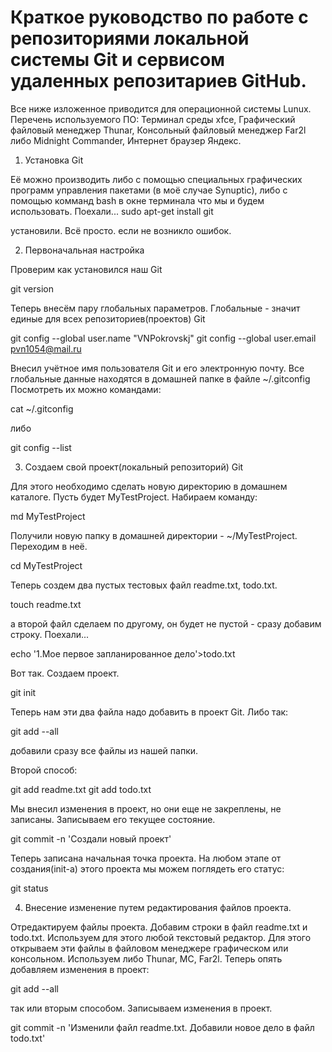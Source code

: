 # Краткое руководство по работе с репозиториями локальной системы Git и сервисом удаленных репозитариев GitHub.
Все ниже изложенное приводится для операционной системы Lunux.
Перечень используемого ПО: Терминал среды xfce, Графический файловый менеджер Thunar, Консольный файловый менеджер Far2l либо Midnight Commander, Интернет браузер Яндекс.

1. Установка Git

Её можно производить либо с помощью специальных графических программ управления пакетами (в моё случае Synuptic), либо с помощью комманд bash в окне терминала что мы и будем использовать.
Поехали...
sudo apt-get install git

установили. Всё просто. если не возникло ошибок.

2. Первоначальная настройка

Проверим как установился наш Git

git version

Теперь внесём пару глобальных параметров. Глобальные - значит единые для всех репозиториев(проектов) Git

git config --global user.name "VNPokrovskj"
git config --global user.email pvn1054@mail.ru

Внесил учётное имя пользователя Git и его электронную почту.
Все глобальные данные находятся в домашней папке в файле ~/.gitconfig
Посмотреть их можно командами:

cat ~/.gitconfig

либо

git config --list

3. Создаем свой проект(локальный репозиторий) Git

Для этого необходимо сделать новую директорию в домашнем каталоге. Пусть будет MyTestProject.
Набираем команду:

md MyTestProject

Получили новую папку в домашней директории - ~/MyTestProject. Переходим в неё.

cd MyTestProject

Теперь создем два пустых тестовых файл readme.txt, todo.txt.

touch readme.txt

а второй файл сделаем по другому, он будет не пустой - сразу добавим строку. Поехали...

echo '1.Мое первое запланированное дело'>todo.txt

Вот так. 
Создаем проект.

git init

Теперь нам эти два файла надо добавить в проект Git.
Либо так:

git add --all

добавили сразу все файлы из нашей папки.

Второй способ:

git add readme.txt
git add todo.txt

Мы внесил изменения в проект, но они еще не закреплены, не записаны.
Записываем его текущее состояние.

git commit -n 'Создали новый проект'

Теперь записана начальная точка проекта.
На любом этапе от создания(init-а) этого проекта мы можем поглядеть его статус:

git status

4. Внесение изменение путем редактирования файлов проекта.

Отредактируем файлы проекта. Добавим строки в файл readme.txt и todo.txt. Используем для этого любой текстовый редактор. 
Для этого открываем эти файлы в файловом менеджере графическом или консольном. Используем либо Thunar, MC, Far2l. 
Теперь опять добавляем изменения в проект:

git add --all

так или вторым способом.
Записываем изменения в проект.

git commit -n 'Изменили файл readme.txt. Добавили новое дело в файл todo.txt'

